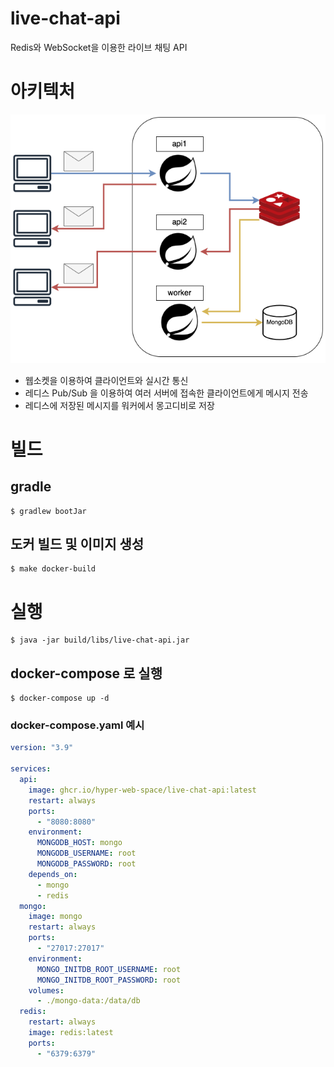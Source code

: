 # live-chat-api

Redis와 WebSocket을 이용한 라이브 채팅 API

# 아키텍처

![아키텍처 다이어그램](./docs/resources/images/live-chat-api-architecture.png)

* 웹소켓을 이용하여 클라이언트와 실시간 통신
* 레디스 Pub/Sub 을 이용하여 여러 서버에 접속한 클라이언트에게 메시지 전송
* 레디스에 저장된 메시지를 워커에서 몽고디비로 저장

# 빌드

## gradle

```shell
$ gradlew bootJar
```

## 도커 빌드 및 이미지 생성

```shell
$ make docker-build
```

# 실행

```shell
$ java -jar build/libs/live-chat-api.jar
```

## docker-compose 로 실행

```shell
$ docker-compose up -d
```

### docker-compose.yaml 예시

```yaml
version: "3.9"

services:
  api:
    image: ghcr.io/hyper-web-space/live-chat-api:latest
    restart: always
    ports:
      - "8080:8080"
    environment:
      MONGODB_HOST: mongo
      MONGODB_USERNAME: root
      MONGODB_PASSWORD: root
    depends_on:
      - mongo
      - redis
  mongo:
    image: mongo
    restart: always
    ports:
      - "27017:27017"
    environment:
      MONGO_INITDB_ROOT_USERNAME: root
      MONGO_INITDB_ROOT_PASSWORD: root
    volumes:
      - ./mongo-data:/data/db
  redis:
    restart: always
    image: redis:latest
    ports:
      - "6379:6379"
```
